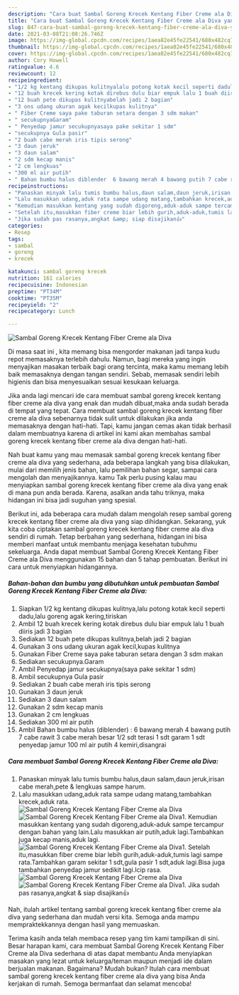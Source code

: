 ```yaml
---
description: "Cara buat Sambal Goreng Krecek Kentang Fiber Creme ala Diva yang nikmat Untuk Jualan"
title: "Cara buat Sambal Goreng Krecek Kentang Fiber Creme ala Diva yang nikmat Untuk Jualan"
slug: 847-cara-buat-sambal-goreng-krecek-kentang-fiber-creme-ala-diva-yang-nikmat-untuk-jualan
date: 2021-03-08T21:08:26.746Z
image: https://img-global.cpcdn.com/recipes/1aea82e45fe22541/680x482cq70/sambal-goreng-krecek-kentang-fiber-creme-ala-diva-foto-resep-utama.jpg
thumbnail: https://img-global.cpcdn.com/recipes/1aea82e45fe22541/680x482cq70/sambal-goreng-krecek-kentang-fiber-creme-ala-diva-foto-resep-utama.jpg
cover: https://img-global.cpcdn.com/recipes/1aea82e45fe22541/680x482cq70/sambal-goreng-krecek-kentang-fiber-creme-ala-diva-foto-resep-utama.jpg
author: Cory Howell
ratingvalue: 4.6
reviewcount: 12
recipeingredient:
- "1/2 kg kentang dikupas kulitnyalalu potong kotak kecil seperti dadulalu goreng agak keringtiriskan"
- "12 buah krecek kering kotak direbus dulu biar empuk lalu 1 buah diiris jadi 3 bagian"
- "12 buah pete dikupas kulitnyabelah jadi 2 bagian"
- "3 ons udang ukuran agak kecilkupas kulitnya"
- " Fiber Creme saya pake taburan setara dengan 3 sdm makan"
- " secukupnyaGaram"
- " Penyedap jamur secukupnyasaya pake sekitar 1 sdm"
- "secukupnya Gula pasir"
- "2 buah cabe merah iris tipis serong"
- "3 daun jeruk"
- "3 daun salam"
- "2 sdm kecap manis"
- "2 cm lengkuas"
- "300 ml air putih"
- " Bahan bumbu halus diblender  6 bawang merah 4 bawang putih 7 cabe rawit 3 cabe merah besar 12 sdt terasi 1 sdt garam 1 sdt penyedap jamur 100 ml air putih 4 kemiridisangrai"
recipeinstructions:
- "Panaskan minyak lalu tumis bumbu halus,daun salam,daun jeruk,irisan cabe merah,pete &amp; lengkuas sampe harum."
- "Lalu masukkan udang,aduk rata sampe udang matang,tambahkan krecek,aduk rata."
- "Kemudian masukkan kentang yang sudah digoreng,aduk-aduk sampe tercampur dengan bahan yang lain.Lalu masukkan air putih,aduk lagi.Tambahkan juga kecap manis,aduk lagi."
- "Setelah itu,masukkan fiber creme biar lebih gurih,aduk-aduk,tumis lagi sampe rata.Tambahkan garam sekitar 1 sdt,gula pasir 1 sdt,aduk lagi.Bisa juga tambahkan penyedap jamur sedikit lagi.Icip rasa."
- "Jika sudah pas rasanya,angkat &amp; siap disajikan👍"
categories:
- Resep
tags:
- sambal
- goreng
- krecek

katakunci: sambal goreng krecek 
nutrition: 161 calories
recipecuisine: Indonesian
preptime: "PT34M"
cooktime: "PT35M"
recipeyield: "2"
recipecategory: Lunch

---
```



![Sambal Goreng Krecek Kentang Fiber Creme ala Diva](https://img-global.cpcdn.com/recipes/1aea82e45fe22541/680x482cq70/sambal-goreng-krecek-kentang-fiber-creme-ala-diva-foto-resep-utama.jpg)

Di masa  saat ini , kita memang bisa mengorder makanan jadi tanpa kudu repot memasaknya terlebih dahulu. Namun, bagi mereka yang ingin menyajikan masakan terbaik bagi orang tercinta, maka kamu memang lebih baik memasaknya dengan tangan sendiri. Sebab, memasak sendiri lebih higienis dan bisa menyesuaikan sesuai kesukaan keluarga.

Jika anda lagi mencari ide cara membuat sambal goreng krecek kentang fiber creme ala diva yang enak dan mudah dibuat,maka anda sudah berada di tempat yang tepat. Cara membuat sambal goreng krecek kentang fiber creme ala diva  sebenarnya tidak sulit untuk dilakukan jika anda memasaknya dengan hati-hati. Tapi, kamu jangan cemas akan tidak berhasil dalam membuatnya 
karena di artikel ini kami akan membahas sambal goreng krecek kentang fiber creme ala diva dengan hati-hati.  



Nah buat kamu yang mau memasak sambal goreng krecek kentang fiber creme ala diva yang sederhana, ada beberapa langkah yang bisa dilakukan, mulai dari memilih jenis bahan, lalu pemilihan bahan segar, sampai cara mengolah dan menyajikannya. kamu Tak perlu pusing kalau mau menyiapkan sambal goreng krecek kentang fiber creme ala diva yang enak di mana pun anda berada. Karena, asalkan anda  tahu triknya, maka hidangan ini bisa jadi suguhan yang spesial.

Berikut ini, ada beberapa cara mudah dalam mengolah resep sambal goreng krecek kentang fiber creme ala diva yang siap dihidangkan. Sekarang, yuk kita coba ciptakan sambal goreng krecek kentang fiber creme ala diva sendiri di rumah. Tetap berbahan yang sederhana, hidangan ini bisa memberi manfaat untuk membantu menjaga kesehatan tubuhmu sekeluarga. Anda dapat membuat Sambal Goreng Krecek Kentang Fiber Creme ala Diva menggunakan 15 bahan dan 5 tahap pembuatan. Berikut ini cara untuk menyiapkan hidangannya.

<!--inarticleads1-->

##### Bahan-bahan dan bumbu yang dibutuhkan untuk pembuatan Sambal Goreng Krecek Kentang Fiber Creme ala Diva:

1. Siapkan 1/2 kg kentang dikupas kulitnya,lalu potong kotak kecil seperti dadu,lalu goreng agak kering,tiriskan
1. Ambil 12 buah krecek kering kotak direbus dulu biar empuk lalu 1 buah diiris jadi 3 bagian
1. Sediakan 12 buah pete dikupas kulitnya,belah jadi 2 bagian
1. Gunakan 3 ons udang ukuran agak kecil,kupas kulitnya
1. Gunakan  Fiber Creme saya pake taburan setara dengan 3 sdm makan
1. Sediakan  secukupnya.Garam
1. Ambil  Penyedap jamur secukupnya(saya pake sekitar 1 sdm)
1. Ambil secukupnya Gula pasir
1. Sediakan 2 buah cabe merah iris tipis serong
1. Gunakan 3 daun jeruk
1. Sediakan 3 daun salam
1. Gunakan 2 sdm kecap manis
1. Gunakan 2 cm lengkuas
1. Sediakan 300 ml air putih
1. Ambil  Bahan bumbu halus (diblender) : 6 bawang merah 4 bawang putih 7 cabe rawit 3 cabe merah besar 1/2 sdt terasi 1 sdt garam 1 sdt penyedap jamur 100 ml air putih 4 kemiri,disangrai




<!--inarticleads2-->

##### Cara membuat Sambal Goreng Krecek Kentang Fiber Creme ala Diva:

1. Panaskan minyak lalu tumis bumbu halus,daun salam,daun jeruk,irisan cabe merah,pete &amp; lengkuas sampe harum.
1. Lalu masukkan udang,aduk rata sampe udang matang,tambahkan krecek,aduk rata.
<img src="//assets-global.cpcdn.com/assets/icons/button_play-2c75c40dde080a61004c1f40b05d8f140eaff45d7e9e6481dc71c63d2e7c4909.png" alt="Sambal Goreng Krecek Kentang Fiber Creme ala Diva"><img src="//assets-global.cpcdn.com/assets/icons/button_play-2c75c40dde080a61004c1f40b05d8f140eaff45d7e9e6481dc71c63d2e7c4909.png" alt="Sambal Goreng Krecek Kentang Fiber Creme ala Diva">1. Kemudian masukkan kentang yang sudah digoreng,aduk-aduk sampe tercampur dengan bahan yang lain.Lalu masukkan air putih,aduk lagi.Tambahkan juga kecap manis,aduk lagi.
<img src="//assets-global.cpcdn.com/assets/icons/button_play-2c75c40dde080a61004c1f40b05d8f140eaff45d7e9e6481dc71c63d2e7c4909.png" alt="Sambal Goreng Krecek Kentang Fiber Creme ala Diva">1. Setelah itu,masukkan fiber creme biar lebih gurih,aduk-aduk,tumis lagi sampe rata.Tambahkan garam sekitar 1 sdt,gula pasir 1 sdt,aduk lagi.Bisa juga tambahkan penyedap jamur sedikit lagi.Icip rasa.
<img src="//assets-global.cpcdn.com/assets/icons/button_play-2c75c40dde080a61004c1f40b05d8f140eaff45d7e9e6481dc71c63d2e7c4909.png" alt="Sambal Goreng Krecek Kentang Fiber Creme ala Diva"><img src="//assets-global.cpcdn.com/assets/icons/button_play-2c75c40dde080a61004c1f40b05d8f140eaff45d7e9e6481dc71c63d2e7c4909.png" alt="Sambal Goreng Krecek Kentang Fiber Creme ala Diva">1. Jika sudah pas rasanya,angkat &amp; siap disajikan👍




Nah, itulah artikel tentang  sambal goreng krecek kentang fiber creme ala diva  yang sederhana dan mudah versi kita. Semoga anda mampu mempraktekkannya dengan hasil yang memuaskan. 

Terima kasih anda telah membaca resep yang tim kami tampilkan di sini. Besar harapan kami, cara membuat  Sambal Goreng Krecek Kentang Fiber Creme ala Diva sederhana di atas dapat membantu Anda menyiapkan masakan yang lezat untuk keluarga/teman maupun menjadi ide dalam berjualan makanan. Bagaimana? Mudah bukan? Itulah cara membuat sambal goreng krecek kentang fiber creme ala diva yang bisa Anda kerjakan di rumah. Semoga bermanfaat dan selamat mencoba!

